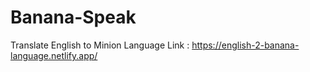 # Banana-Speak
Translate English to Minion Language
Link : https://english-2-banana-language.netlify.app/
